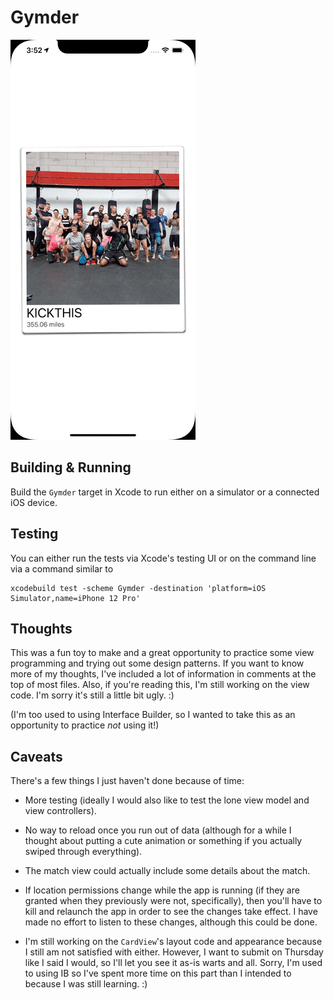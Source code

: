 #  Gymder

![Screenshot](https://raw.githubusercontent.com/glaukommatos/Gymder/main/screenshot.gif "Screenshot")

## Building & Running

Build the `Gymder` target in Xcode to run either on a simulator or a connected iOS device.

## Testing

You can either run the tests via Xcode's testing UI or on the command line via a command similar to

    xcodebuild test -scheme Gymder -destination 'platform=iOS Simulator,name=iPhone 12 Pro'

## Thoughts

This was a fun toy to make and a great opportunity to practice some view programming and trying
out some design patterns. If you want to know more of my thoughts, I've included a lot of information
in comments at the top of most files. Also, if you're reading this, I'm still working on the view code.
I'm sorry it's still a little bit ugly. :)

(I'm too used to using Interface Builder, so I wanted to take this as an opportunity to practice *not* using it!)

## Caveats

There's a few things I just haven't done because of time:

- More testing (ideally I would also like to test the lone view model and view controllers).

- No way to reload once you run out of data (although for a while I thought about putting a
  cute animation or something if you actually swiped through everything).
  
- The match view could actually include some details about the match.

- If location permissions change while the app is running (if they are granted when they
  previously were not, specifically), then you'll have to kill and relaunch the app in order
  to see the changes take effect. I have made no effort to listen to these changes, although
  this could be done.

- I'm still working on the `CardView`'s layout code and appearance because I still am not
  satisfied with either. However, I want to submit on Thursday like I said I would, so I'll let
  you see it as-is warts and all. Sorry, I'm used to using IB so I've spent more time on this
  part than I intended to because I was still learning. :)
